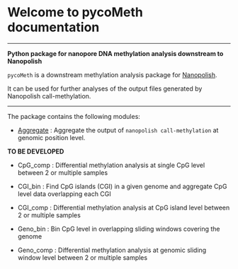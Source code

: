 # Welcome to pycoMeth documentation

---

**Python package for nanopore DNA methylation analysis downstream to Nanopolish**

`pycoMeth` is a downstream methylation analysis package for [Nanopolish](https://github.com/jts/nanopolish).

It can be used for further analyses of the output files generated by Nanopolish call-methylation.

---

The package contains the following modules:

* [Aggregate](Aggregate/usage) : Aggregate the output of `nanopolish call-methylation` at genomic position level.

**TO BE DEVELOPED**

* CpG_comp : Differential methylation analysis at single CpG level between 2 or multiple samples

* CGI_bin : Find CpG islands (CGI) in a given genome and aggregate CpG level data overlapping each CGI

* CGI_comp : Differential methylation analysis at CpG island level between 2 or multiple samples

* Geno_bin : Bin CpG level in overlapping sliding windows covering the genome

* Geno_comp : Differential methylation analysis at genomic sliding window level between 2 or multiple samples
